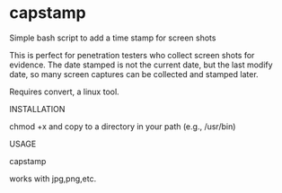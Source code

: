 # capstamp
Simple bash script to add a time stamp for screen shots

This is perfect for penetration testers who collect screen shots for evidence. The date stamped is not the current date, but the last modify date, so many screen captures can be collected and stamped later. 

Requires convert, a linux tool. 

INSTALLATION

chmod +x and copy to a directory in your path (e.g., /usr/bin) 

USAGE

capstamp <filename>  
  
  works with jpg,png,etc. 
  
  
